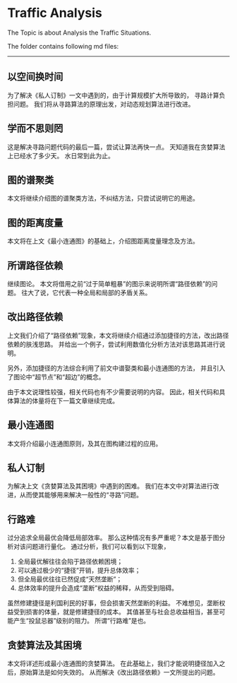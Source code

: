 # Traffic Analysis

The Topic is about Analysis the Traffic Situations.

The folder contains following md files:

---
## 以空间换时间

为了解决《私人订制》一文中遇到的，由于计算规模扩大所导致的，
寻路计算负担问题。
我们将从寻路算法的原理出发，对动态规划算法进行改进。

## 学而不思则罔

这是解决寻路问题代码的最后一篇，尝试让算法再快一点。
天知道我在贪婪算法上已经水了多少天。
水日常到此为止。

## 图的谱聚类

本文将继续介绍图的谱聚类方法，不纠结方法，只尝试说明它的用途。

## 图的距离度量

本文将在上文《最小连通图》的基础上，介绍图距离度量理念及方法。

## 所谓路径依赖

继续图论。
本文将借用之前“过于简单粗暴”的图示来说明所谓“路径依赖”的问题。
往大了说，它代表一种全局和局部的矛盾关系。

## 改出路径依赖

上文我们介绍了“路径依赖”现象，本文将继续介绍通过添加捷径的方法，改出路径依赖的肤浅思路。
并给出一个例子，尝试利用数值化分析方法对该思路其进行说明。

另外，添加捷径的方法综合利用了前文中谱娶类和最小连通图的方法，
并且引入了图论中“超节点”和“超边”的概念。

由于本文说理性较强，相关代码也有不少需要说明的内容。
因此，相关代码和具体算法的体量将在下一篇文章继续完成。

## 最小连通图

本文将介绍最小连通图原则，及其在图构建过程的应用。

## 私人订制

为解决上文《贪婪算法及其困境》中遇到的困难。
我们在本文中对算法进行改进，从而使其能够用来解决一般性的“寻路”问题。

## 行路难

过分追求全局最优会降低局部效率。
那么这种情况有多严重呢？本文是基于图分析对该问题进行量化。
通过分析，我们可以看到以下现象，

1. 全局最优解往往会陷于路径依赖困境；
2. 可以通过极少的“捷径”开销，提升总体效率；
3. 但全局最优往往已然促成“天然垄断”；
4. 总体效率的提升会造成“垄断”权益的稀释，从而受到阻碍。

虽然修建捷径是利国利民的好事，但会损害天然垄断的利益。
不难想见，垄断权益受到损害的体量，就是修建捷径的成本。
其值甚至与社会总收益相当，甚至可能产生“投鼠忌器”级别的阻力。
所谓“行路难”是也。

## 贪婪算法及其困境

本文将详述形成最小连通图的贪婪算法。
在此基础上，我们才能说明捷径加入之后，原始算法是如何失效的。
从而解决《改出路径依赖》一文所提出的问题。

